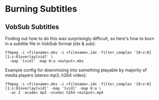 Burning Subtitles
=================

VobSub Subtitles
----------------

Finding out how to do this was surprisingly difficult, so here's how to burn in a subtitle file in VobSub format (idx & sub):
```
ffmpeg -i <filename>.mkv -i <filename>.idx -filter_complex '[0:v:0][1:s:0]overlay[vid]' \
  -map '[vid]' -map 0:a <output>.mkv
```

Example config for downmixing into something playable by majority of media players (stereo mp3, h264 video):
```
ffmpeg -i <filename>.mkv -i <filename>.idx -filter_complex '[0:v:0][1:s:0]overlay[vid]' -map '[vid]' -map 0:a \
  -ac 2 -acodec mp3 -vcodec h264 <output>.mp4
```
